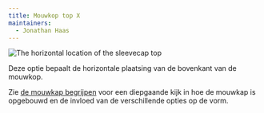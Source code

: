 ```yaml
---
title: Mouwkop top X
maintainers:
  - Jonathan Haas
---
```


![The horizontal location of the sleevecap top](./sleevecaptopfactorx.svg)

Deze optie bepaalt de horizontale plaatsing van de bovenkant van de mouwkop.

<Tip>

Zie [de mouwkap begrijpen](/docs/designs/brian/options#understanding-the-sleevecap) voor een diepgaande
kijk in hoe de mouwkap is opgebouwd en de invloed van de verschillende opties op de vorm.

</Tip>
